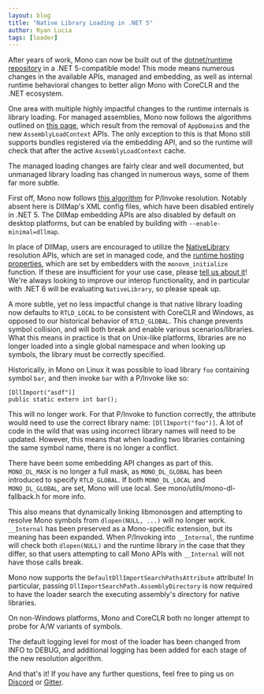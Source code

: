 ```yaml
---
layout: blog
title: "Native Library Loading in .NET 5"
author: Ryan Lucia
tags: [loader]
---
```


After years of work, Mono can now be built out of the [dotnet/runtime repository](https://github.com/dotnet/runtime) in a .NET 5-compatible mode! This mode means numerous changes in the available APIs, managed and embedding, as well as internal runtime behavioral changes to better align Mono with CoreCLR and the .NET ecosystem.

One area with multiple highly impactful changes to the runtime internals is library loading. For managed assemblies, Mono now follows the algorithms outlined on [this page](https://docs.microsoft.com/en-us/dotnet/core/dependency-loading/loading-managed), which result from the removal of `AppDomain`s and the new `AssemblyLoadContext` APIs. The only exception to this is that Mono still supports bundles registered via the embedding API, and so the runtime will check that after the active `AssemblyLoadContext` cache.

The managed loading changes are fairly clear and well documented, but unmanaged library loading has changed in numerous ways, some of them far more subtle.

First off, Mono now follows [this algorithm](https://docs.microsoft.com/en-us/dotnet/core/dependency-loading/loading-unmanaged) for P/Invoke resolution. Notably absent here is DllMap's XML config files, which have been disabled entirely in .NET 5. The DllMap embedding APIs are also disabled by default on desktop platforms, but can be enabled by building with `--enable-minimal=dllmap`.

In place of DllMap, users are encouraged to utilize the [NativeLibrary](https://docs.microsoft.com/en-us/dotnet/api/system.runtime.interopservices.nativelibrary?view=netcore-3.1) resolution APIs, which are set in managed code, and the [runtime hosting properties](https://docs.microsoft.com/en-us/dotnet/core/tutorials/netcore-hosting#step-3---prepare-runtime-properties), which are set by embedders with the `monovm_initialize` function. If these are insufficient for your use case, please [tell us about it](https://github.com/dotnet/runtime/issues/37213)! We're always looking to improve our interop functionality, and in particular with .NET 6 will be evaluating `NativeLibrary`, so please speak up.

A more subtle, yet no less impactful change is that native library loading now defaults to `RTLD_LOCAL` to be consistent with CoreCLR and Windows, as opposed to our historical behavior of `RTLD_GLOBAL`. This change prevents symbol collision, and will both break and enable various scenarios/libraries. What this means in practice is that on Unix-like platforms, libraries are no longer loaded into a single global namespace and when looking up symbols, the library must be correctly specified.

Historically, in Mono on Linux it was possible to load library `foo` containing symbol `bar`, and then invoke `bar` with a P/Invoke like so: 
```
[DllImport("asdf")]
public static extern int bar();
```

This will no longer work. For that P/Invoke to function correctly, the attribute would need to use the correct library name: `[DllImport("foo")]`. A lot of code in the wild that was using incorrect library names will need to be updated. However, this means that when loading two libraries containing the same symbol name, there is no longer a conflict.

There have been some embedding API changes as part of this. `MONO_DL_MASK` is no longer a full mask, as `MONO_DL_GLOBAL` has been introduced to specify `RTLD_GLOBAL`. If both `MONO_DL_LOCAL` and `MONO_DL_GLOBAL`, are set, Mono will use local. See mono/utils/mono-dl-fallback.h for more info.

This also means that dynamically linking libmonosgen and attempting to resolve Mono symbols from `dlopen(NULL, ...)` will no longer work. `__Internal` has been preserved as a Mono-specific extension, but its meaning has been expanded. When P/Invoking into `__Internal`, the runtime will check both `dlopen(NULL)` and the runtime library in the case that they differ, so that users attempting to call Mono APIs with `__Internal` will not have those calls break.

Mono now supports the `DefaultDllImportSearchPathsAttribute` attribute! In particular, passing `DllImportSearchPath.AssemblyDirectory` is now required to have the loader search the executing assembly's directory for native libraries.

On non-Windows platforms, Mono and CoreCLR both no longer attempt to probe for A/W variants of symbols.

The default logging level for most of the loader has been changed from INFO to DEBUG, and additional logging has been added for each stage of the new resolution algorithm.

And that's it! If you have any further questions, feel free to ping us on [Discord](https://aka.ms/dotnet-discord) or [Gitter](https://gitter.im/mono/mono).